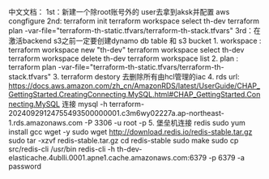 中文文档：
    1st：新建一个除root账号外的 user去拿到aksk并配置 aws congfigure
    2nd: terraform init 
         terraform workspace select th-dev
         terraform plan -var-file="terraform-th-static.tfvars/terraform-th-stack.tfvars"
    3rd：在激活backend s3之前一定要创建dynamo db table 和 s3 bucket
    1. workspace : terraform workspace new "th-dev"
                   terraform workspace select th-dev
                   terraform workspace delete th-dev
                   terraform workspace list
    2. plan : terraform plan -var-file="terraform-th-static.tfvars/terraform-th-stack.tfvars"
    3. terraform destory 去删除所有由hcl管理的iac
    4. rds url: https://docs.aws.amazon.com/zh_cn/AmazonRDS/latest/UserGuide/CHAP_GettingStarted.CreatingConnecting.MySQL.html#CHAP_GettingStarted.Connecting.MySQL
    连接 mysql -h terraform-20240929124755493500000001.c3m6wy02227a.ap-northeast-1.rds.amazonaws.com -P 3306 -u root -p
    5. 堡垒机连接 redis
                     sudo yum install gcc wget -y
                     sudo wget http://download.redis.io/redis-stable.tar.gz
                     sudo tar -xzvf redis-stable.tar.gz
                     cd redis-stable
                     sudo make
                     sudo cp src/redis-cli /usr/bin
                     redis-cli -h th-dev-elasticache.4ublli.0001.apne1.cache.amazonaws.com:6379 -p 6379 -a password